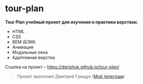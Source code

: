 # tour-plan

**Tour Plan учебный проект для изучения и практики верствки.**

* HTML
* CSS
* BEM (БЭМ)
* Анимация
* Модальные окна
* Адаптивная верстка

Ссылка на проект – https://dgrishuk.github.io/tour-plan/

> Проект выполнил Дмитрий Грищук ([Мой телеграм](https://t.me/d16024722))
